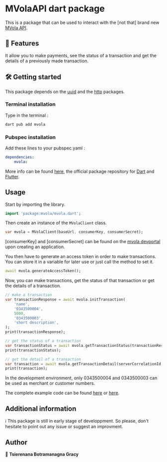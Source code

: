 # MVolaAPI dart package
This is a package that can be used to interact with the [not that] brand new [MVola API](https://www.mvola.mg/devportal/home).

## 🔫 Features

It allow you to make payments, see the status of a transaction and get the details of a previously made transaction.

## 🛠️ Getting started

This package depends on the [uuid](https://pub.dev/packages/uuid) and the [http](https://pub.dev/packages/http) packages.


### Terminal installation
Type in the terminal : 
```sh
dart pub add mvola
```

### Pubspec installation
Add these lines to your pubspec.yaml :
```yaml
dependencies:
    mvola:
```
More info can be found [here](https://pub.dev/packages/mvola), the official package repository for [Dart](https://dart.dev/) and [Flutter](https://flutter.dev/).

## Usage
Start by importing the library.

```dart
import 'package:mvola/mvola.dart';
```
Then create an instance of the `MVolaClient` class.
```dart
var mvola = MVolaClient(baseUrl, consumerKey, consumerSecret);
```
[consumerKey] and [consumerSecret] can be found on the [mvola devportal](https://www.mvola.mg/devportal) upon creating an application.

You then have to generate an access token in order to make transactions.
You can store it in a variable for later use or just call the method to set it.
```dart
await mvola.generateAccessToken();
```
Now, you can make transactions, get the status of that transaction or get the details of a transaction. 
```dart
// make a transaction
var transactionResponse = await mvola.initTransaction(
    'name',
    '0343500004',
    5000,
    '0343500003',
    'short description',
);
print(transactionResponse);

// get the status of a transaction
var transactionStatus = await mvola.getTransactionStatus(transactionResponse.serverCorrelationId, '0343500004', 'name');
print(transactionStatus);

// get the detail of a transaction
var transaction = await mvola.getTransactionDetail(serverCorrelationId, "name", "0343500004");
print(transaction); 
```
In the development environment, only 0343500004 and 0343500003 can be used as merchant or customer numbers.

The complete example code can be found [here](https://github.com/tbgracy/mvola-dart/blob/main/example/mvola_example.dart) or [here](https://pub.dev/packages/mvola/example).

## Additional information

ℹ️ This package is still in early stage of developpment. So please, don't hesitate to point out any issue or suggest an improvment.

## Author
👤 **Tsierenana Botramanagna Gracy**
